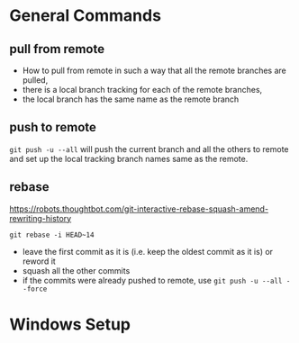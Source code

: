 # General Commands
## pull from remote
- How to pull from remote in such a way that all the remote branches are pulled,
- there is a local branch tracking for each of the remote branches,
- the local branch has the same name as the remote branch

## push to remote
`git push -u --all` will push the current branch and all the others to remote and set up the local tracking branch names same as the remote.

## rebase
https://robots.thoughtbot.com/git-interactive-rebase-squash-amend-rewriting-history

`git rebase -i HEAD~14`
* leave the first commit as it is (i.e. keep the oldest commit as it is) or reword it
* squash all the other commits
* if the commits were already pushed to remote, use `git push -u --all --force`

# Windows Setup
